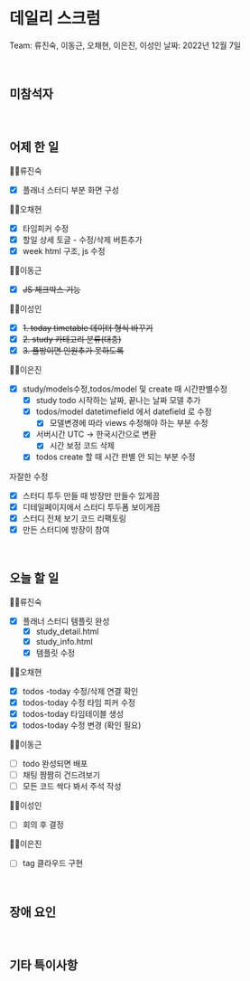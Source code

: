 # 데일리 스크럼

Team: 류진숙, 이동근, 오채현, 이은진, 이성인
날짜: 2022년 12월 7일

<br>

## 미참석자

<br>

## 어제 한 일

👨‍💻류진숙

- [x]  플래너 스터디 부분 화면 구성

👨‍💻오채현

- [x]  타임피커 수정
- [x]  할일 상세 토글 - 수정/삭제 버튼추가
- [x]  week html 구조, js 수정

👨‍💻이동근

- [x]  ~~JS 체크박스 기능~~

👨‍💻이성인

- [x]  ~~1. today timetable 데이터 형식 바꾸기~~
- [x]  ~~2. study 카테고리 분류(대충)~~
- [x]  ~~3. 풀방이면 인원추가 못하도록~~

👨‍💻이은진

- [x]  study/models수정,todos/model 및 create 때 시간판별수정
    - [x]  study todo 시작하는 날짜, 끝나는 날짜 모델 추가
    - [x]  todos/model datetimefield 에서 datefield 로 수정
        - [x]  모델변경에 따라 views 수정해야 하는 부분 수정
    - [x]  서버시간 UTC -> 한국시간으로 변환
        - [x]  시간 보정 코드 삭제
    - [x]  todos create 할 때 시간 판별 안 되는 부분 수정

자잘한 수정

- [x]  스터디 투두 만들 때 방장만 만들수 있게끔
- [x]  디테일페이지에서 스터디 투두폼 보이게끔
- [x]  스터디 전체 보기 코드 리팩토링
- [x]  만든 스터디에 방장이 참여

<br>

## 오늘 할 일

👨‍💻류진숙

- [x]  플래너 스터디 템플릿 완성
    - [x]  study_detail.html
    - [x]  study_info.html
    - [x]  템플릿 수정

👨‍💻오채현

- [x]  todos -today 수정/삭제 연결 확인
- [x]  todos-today 수정 타임 피커 수정
- [x]  todos-today 타임테이블 생성
- [x]  todos-today 수정 변경 (확인 필요)

👨‍💻이동근

- [ ]  todo 완성되면 배포
- [ ]  채팅 짬짬히 건드려보기
- [ ]  모든 코드 싹다 봐서 주석 작성

👨‍💻이성인

- [ ]  회의 후 결정

👨‍💻이은진

- [ ]  tag 클라우드 구현

<br>

## 장애 요인

<br>

## 기타 특이사항